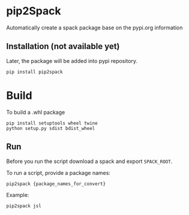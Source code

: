 # pip2Spack

Automatically create a spack package base on the pypi.org information

## Installation (not available yet)
Later, the package will be added into pypi repository.
```
pip install pip2spack
```

# Build
To build a .whl package

```
pip install setuptools wheel twine
python setup.py sdist bdist_wheel
```

## Run
Before you run the script download a spack and export `SPACK_ROOT`. 

To run a script, provide a package names:
```
pip2spack {package_names_for_convert}
```

Example:
```
pip2spack jsl 
```

